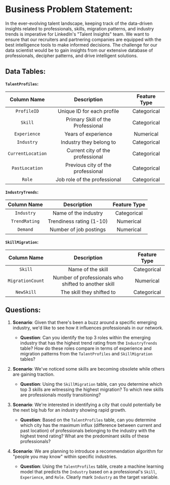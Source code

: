 # Business Problem Statement:
In the ever-evolving talent landscape, keeping track of the data-driven insights related to professionals, skills, migration patterns, and industry trends is imperative for LinkedIn's "Talent Insights" team. We want to ensure that our recruiters and partnering companies are equipped with the best intelligence tools to make informed decisions. The challenge for our data scientist would be to gain insights from our extensive database of professionals, decipher patterns, and drive intelligent solutions.

## Data Tables:

**`TalentProfiles`:**

| Column Name | Description | Feature Type |
|:-----------:|:-----------:|:------------:|
| `ProfileID` | Unique ID for each profile | Categorical |
| `Skill` | Primary Skill of the Professional | Categorical |
| `Experience` | Years of experience | Numerical |
| `Industry` | Industry they belong to | Categorical |
| `CurrentLocation` | Current city of the professional | Categorical |
| `PastLocation` | Previous city of the professional | Categorical |
| `Role` | Job role of the professional | Categorical |

**`IndustryTrends`:**

| Column Name | Description | Feature Type |
|:-----------:|:-----------:|:------------:|
| `Industry` | Name of the industry | Categorical |
| `TrendRating` | Trendiness rating (1-10) | Numerical |
| `Demand` | Number of job postings | Numerical |

**`SkillMigration`:**

| Column Name | Description | Feature Type |
|:-----------:|:-----------:|:------------:|
| `Skill` | Name of the skill | Categorical |
| `MigrationCount` | Number of professionals who shifted to another skill | Numerical |
| `NewSkill` | The skill they shifted to | Categorical |

## Questions:

1. **Scenario**: Given that there's been a buzz around a specific emerging industry, we'd like to see how it influences professionals in our network.
   - **Question**: Can you identify the top 3 roles within the emerging industry that has the highest trend rating from the `IndustryTrends` table? How do these roles compare in terms of experience and migration patterns from the `TalentProfiles` and `SkillMigration` tables?


2. **Scenario**: We've noticed some skills are becoming obsolete while others are gaining traction.
   - **Question**: Using the `SkillMigration` table, can you determine which top 3 skills are witnessing the highest migration? To which new skills are professionals mostly transitioning?


3. **Scenario**: We're interested in identifying a city that could potentially be the next big hub for an industry showing rapid growth.
   - **Question**: Based on the `TalentProfiles` table, can you determine which city has the maximum influx (difference between current and past location) of professionals belonging to the industry with the highest trend rating? What are the predominant skills of these professionals?


4. **Scenario**: We are planning to introduce a recommendation algorithm for "people you may know" within specific industries.
   - **Question**: Using the `TalentProfiles` table, create a machine learning model that predicts the `Industry` based on a professional's `Skill`, `Experience`, and `Role`. Clearly mark `Industry` as the target variable.
